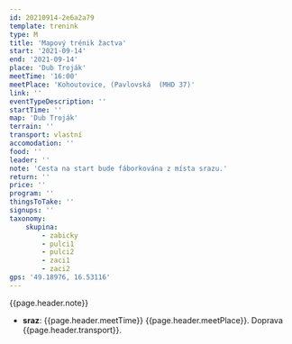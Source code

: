 ```yaml
---
id: 20210914-2e6a2a79
template: trenink
type: M
title: 'Mapový trénik žactva'
start: '2021-09-14'
end: '2021-09-14'
place: 'Dub Troják'
meetTime: '16:00'
meetPlace: 'Kohoutovice, (Pavlovská  (MHD 37)'
link: ''
eventTypeDescription: ''
startTime: ''
map: 'Dub Troják'
terrain: ''
transport: vlastní
accomodation: ''
food: ''
leader: ''
note: 'Cesta na start bude fáborkována z místa srazu.'
return: ''
price: ''
program: ''
thingsToTake: ''
signups: ''
taxonomy:
    skupina:
        - zabicky
        - pulci1
        - pulci2
        - zaci1
        - zaci2
gps: '49.18976, 16.53116'
---
```


{{page.header.note}}
* **sraz**: {{page.header.meetTime}} {{page.header.meetPlace}}. Doprava {{page.header.transport}}.
